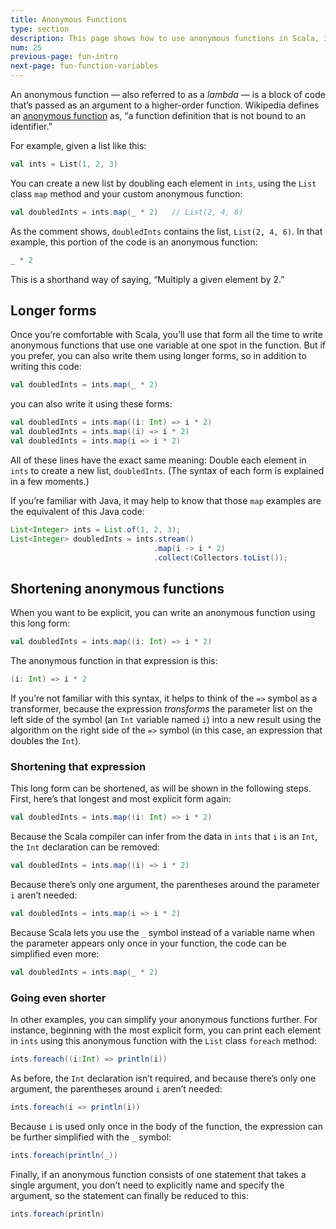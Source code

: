 ```yaml
---
title: Anonymous Functions
type: section
description: This page shows how to use anonymous functions in Scala, including examples with the List class 'map' and 'filter' functions.
num: 25
previous-page: fun-intro
next-page: fun-function-variables
---
```




An anonymous function — also referred to as a *lambda* — is a block of code that’s passed as an argument to a higher-order function. Wikipedia defines an [anonymous function](https://en.wikipedia.org/wiki/Anonymous_function) as, “a function definition that is not bound to an identifier.”

For example, given a list like this:

```scala
val ints = List(1, 2, 3)
```

You can create a new list by doubling each element in `ints`, using the `List` class `map` method and your custom anonymous function:

```scala
val doubledInts = ints.map(_ * 2)   // List(2, 4, 6)
```

As the comment shows, `doubledInts` contains the list, `List(2, 4, 6)`. In that example, this portion of the code is an anonymous function:

```scala
_ * 2
```

This is a shorthand way of saying, “Multiply a given element by 2.”



## Longer forms

Once you’re comfortable with Scala, you’ll use that form all the time to write anonymous functions that use one variable at one spot in the function. But if you prefer, you can also write them using longer forms, so in addition to writing this code:

```scala
val doubledInts = ints.map(_ * 2)
```

you can also write it using these forms:

```scala
val doubledInts = ints.map((i: Int) => i * 2)
val doubledInts = ints.map((i) => i * 2)
val doubledInts = ints.map(i => i * 2)
```

All of these lines have the exact same meaning: Double each element in `ints` to create a new list, `doubledInts`. (The syntax of each form is explained in a few moments.)

If you’re familiar with Java, it may help to know that those `map` examples are the equivalent of this Java code:

```java
List<Integer> ints = List.of(1, 2, 3);
List<Integer> doubledInts = ints.stream()
                                .map(i -> i * 2)
                                .collect(Collectors.toList());
```



## Shortening anonymous functions

When you want to be explicit, you can write an anonymous function using this long form:

```scala
val doubledInts = ints.map((i: Int) => i * 2)
```

The anonymous function in that expression is this:

```scala
(i: Int) => i * 2
```

If you’re not familiar with this syntax, it helps to think of the `=>` symbol as a transformer, because the expression *transforms* the parameter list on the left side of the symbol (an `Int` variable named `i`) into a new result using the algorithm on the right side of the `=>` symbol (in this case, an expression that doubles the `Int`).


### Shortening that expression

This long form can be shortened, as will be shown in the following steps. First, here’s that longest and most explicit form again:

```scala
val doubledInts = ints.map((i: Int) => i * 2)
```

Because the Scala compiler can infer from the data in `ints` that `i` is an `Int`, the `Int` declaration can be removed:

```scala
val doubledInts = ints.map((i) => i * 2)
```

Because there’s only one argument, the parentheses around the parameter `i` aren’t needed:

```scala
val doubledInts = ints.map(i => i * 2)
```

Because Scala lets you use the `_` symbol instead of a variable name when the parameter appears only once in your function, the code can be simplified even more:

```scala
val doubledInts = ints.map(_ * 2)
```

### Going even shorter

In other examples, you can simplify your anonymous functions further. For instance, beginning with the most explicit form, you can print each element in `ints` using this anonymous function with the `List` class `foreach` method:

```scala
ints.foreach((i:Int) => println(i))
```

As before, the `Int` declaration isn’t required, and because there’s only one argument, the parentheses around `i` aren’t needed:

```scala
ints.foreach(i => println(i))
```

Because `i` is used only once in the body of the function, the expression can be further simplified with the `_` symbol:

```scala
ints.foreach(println(_))
```

Finally, if an anonymous function consists of one statement that takes a single argument, you don’t need to explicitly name and specify the argument, so the statement can finally be reduced to this:

```scala
ints.foreach(println)
```


